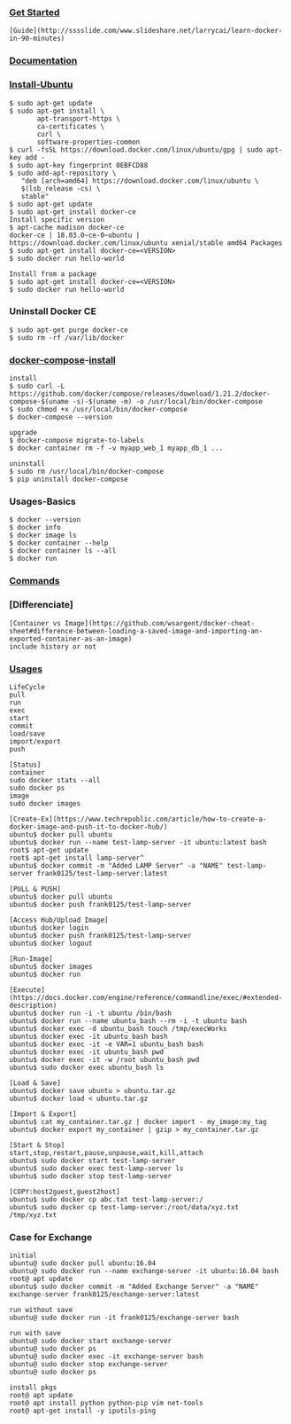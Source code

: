 ### [Get Started](https://docs.docker.com/get-started/#containers-and-virtual-machines)
    [Guide](http://sssslide.com/www.slideshare.net/larrycai/learn-docker-in-90-minutes)
    
### [Documentation](https://docs.docker.com/)

### [Install-Ubuntu](https://docs.docker.com/install/linux/docker-ce/ubuntu/)

    $ sudo apt-get update
    $ sudo apt-get install \
           apt-transport-https \
           ca-certificates \
           curl \
           software-properties-common
    $ curl -fsSL https://download.docker.com/linux/ubuntu/gpg | sudo apt-key add -
    $ sudo apt-key fingerprint 0EBFCD88
    $ sudo add-apt-repository \
       "deb [arch=amd64] https://download.docker.com/linux/ubuntu \
       $(lsb_release -cs) \
       stable"
    $ sudo apt-get update
    $ sudo apt-get install docker-ce
    Install specific version
    $ apt-cache madison docker-ce
    docker-ce | 18.03.0~ce-0~ubuntu | https://download.docker.com/linux/ubuntu xenial/stable amd64 Packages
    $ sudo apt-get install docker-ce=<VERSION>
    $ sudo docker run hello-world
    
    Install from a package
    $ sudo apt-get install docker-ce=<VERSION>
    $ sudo docker run hello-world
    
### Uninstall Docker CE 

    $ sudo apt-get purge docker-ce
    $ sudo rm -rf /var/lib/docker

### [docker-compose](https://docs.docker.com/compose/)-[install](https://docs.docker.com/compose/install/)

    install
    $ sudo curl -L https://github.com/docker/compose/releases/download/1.21.2/docker-compose-$(uname -s)-$(uname -m) -o /usr/local/bin/docker-compose
    $ sudo chmod +x /usr/local/bin/docker-compose
    $ docker-compose --version
    
    upgrade
    $ docker-compose migrate-to-labels
    $ docker container rm -f -v myapp_web_1 myapp_db_1 ...
    
    uninstall
    $ sudo rm /usr/local/bin/docker-compose
    $ pip uninstall docker-compose

### Usages-Basics

    $ docker --version
    $ docker info
    $ docker image ls
    $ docker container --help
    $ docker container ls --all
    $ docker run

### [Commands](https://docs.docker.com/engine/reference/commandline/docker/)

### [Differenciate]
    [Container vs Image](https://github.com/wsargent/docker-cheat-sheet#difference-between-loading-a-saved-image-and-importing-an-exported-container-as-an-image)
    include history or not
    

### [Usages](https://github.com/wsargent/docker-cheat-sheet)
    LifeCycle
    pull
    run
    exec
    start
    commit
    load/save
    import/export
    push
    
    [Status]
    container
    sudo docker stats --all
    sudo docker ps
    image
    sudo docker images
   
    [Create-Ex](https://www.techrepublic.com/article/how-to-create-a-docker-image-and-push-it-to-docker-hub/)
    ubuntu$ docker pull ubuntu
    ubuntu$ docker run --name test-lamp-server -it ubuntu:latest bash
    root$ apt-get update
    root$ apt-get install lamp-server^
    ubuntu$ docker commit -m "Added LAMP Server" -a "NAME" test-lamp-server frank0125/test-lamp-server:latest
    
    [PULL & PUSH]
    ubuntu$ docker pull ubuntu
    ubuntu$ docker push frank0125/test-lamp-server
    
    [Access Hub/Upload Image]
    ubuntu$ docker login
    ubuntu$ docker push frank0125/test-lamp-server
    ubuntu$ docker logout
    
    [Run-Image]
    ubuntu$ docker images
    ubuntu$ docker run
    
    [Execute](https://docs.docker.com/engine/reference/commandline/exec/#extended-description)
    ubuntu$ docker run -i -t ubuntu /bin/bash
    ubuntu$ docker run --name ubuntu_bash --rm -i -t ubuntu bash
    ubuntu$ docker exec -d ubuntu_bash touch /tmp/execWorks
    ubuntu$ docker exec -it ubuntu_bash bash
    ubuntu$ docker exec -it -e VAR=1 ubuntu_bash bash
    ubuntu$ docker exec -it ubuntu_bash pwd
    ubuntu$ docker exec -it -w /root ubuntu_bash pwd
    ubuntu$ sudo docker exec ubuntu_bash ls
    
    [Load & Save]
    ubuntu$ docker save ubuntu > ubuntu.tar.gz
    ubuntu$ docker load < ubuntu.tar.gz
    
    [Import & Export]
    ubuntu$ cat my_container.tar.gz | docker import - my_image:my_tag
    ubuntu$ docker export my_container | gzip > my_container.tar.gz
    
    [Start & Stop]
    start,stop,restart,pause,unpause,wait,kill,attach
    ubuntu$ sudo docker start test-lamp-server
    ubuntu$ sudo docker exec test-lamp-server ls
    ubuntu$ sudo docker stop test-lamp-server
    
    [COPY:host2guest,guest2host]
    ubuntu$ sudo docker cp abc.txt test-lamp-server:/
    ubuntu$ sudo docker cp test-lamp-server:/root/data/xyz.txt /tmp/xyz.txt
    
### Case for Exchange
    initial
    ubuntu@ sudo docker pull ubuntu:16.04
    ubuntu@ sudo docker run --name exchange-server -it ubuntu:16.04 bash
    root@ apt update
    ubuntu$ sudo docker commit -m "Added Exchange Server" -a "NAME" exchange-server frank0125/exchange-server:latest
    
    run without save
    ubuntu@ sudo docker run -it frank0125/exchange-server bash
    
    run with save
    ubuntu@ sudo docker start exchange-server
    ubuntu@ sudo docker ps
    ubuntu@ sudo docker exec -it exchange-server bash
    ubuntu@ sudo docker stop exchange-server
    ubuntu@ sudo docker ps

    install pkgs
    root@ apt update
    root@ apt install python python-pip vim net-tools
    root@ apt-get install -y iputils-ping
